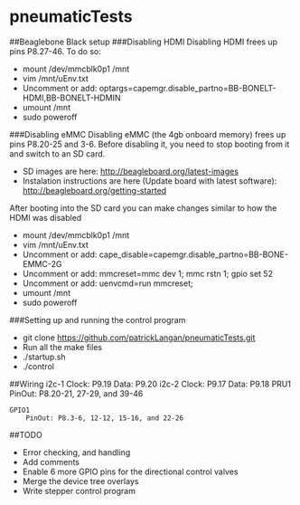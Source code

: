 pneumaticTests
==============

##Beaglebone Black setup
###Disabling HDMI
Disabling HDMI frees up pins P8.27-46.  To do so:
- mount /dev/mmcblk0p1  /mnt
- vim /mnt/uEnv.txt
- Uncomment or add: optargs=capemgr.disable_partno=BB-BONELT-HDMI,BB-BONELT-HDMIN
- umount /mnt
- sudo poweroff

###Disabling eMMC
Disabling eMMC (the 4gb onboard memory) frees up pins P8.20-25 and 3-6.  Before disabling it, you need to stop booting from it and switch to an SD card.
- SD images are here: http://beagleboard.org/latest-images
- Instalation instructions are here (Update board with latest software): http://beagleboard.org/getting-started

After booting into the SD card you can make changes similar to how the HDMI was disabled
- mount /dev/mmcblk0p1  /mnt
- vim /mnt/uEnv.txt
- Uncomment or add: cape_disable=capemgr.disable_partno=BB-BONE-EMMC-2G
- Uncomment or add: mmcreset=mmc dev 1; mmc rstn 1; gpio set 52
- Uncomment or add: uenvcmd=run mmcreset;
- umount /mnt
- sudo poweroff

###Setting up and running the control program
- git clone https://github.com/patrickLangan/pneumaticTests.git
- Run all the make files
- ./startup.sh
- ./control

##Wiring
	i2c-1
		Clock:	P9.19
		Data:	P9.20
	i2c-2
		Clock:	P9.17
		Data:	P9.18
	PRU1
		PinOut:	P8.20-21, 27-29, and 39-46

	GPIO1
		PinOut: P8.3-6, 12-12, 15-16, and 22-26

##TODO
- Error checking, and handling
- Add comments
- Enable 6 more GPIO pins for the directional control valves
- Merge the device tree overlays
- Write stepper control program

